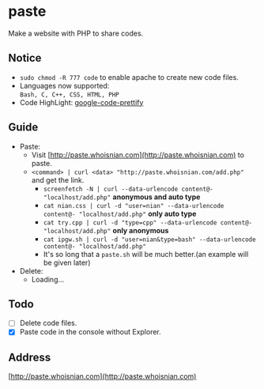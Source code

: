 # paste
Make a website with PHP to share codes.

## Notice
* `sudo chmod -R 777 code` to enable apache to create new code files.  
* Languages now supported:  
  `Bash, C, C++, CSS, HTML, PHP`  
* Code HighLight: [google-code-prettify](https://github.com/google/code-prettify)  

## Guide
* Paste:  
  * Visit [http://paste.whoisnian.com](http://paste.whoisnian.com) to paste.  
  * `<command> | curl <data> "http://paste.whoisnian.com/add.php"` and get the link.
    * `screenfetch -N | curl --data-urlencode content@- "localhost/add.php"` __anonymous and auto type__  
    * `cat nian.css | curl -d "user=nian" --data-urlencode content@- "localhost/add.php"` __only auto type__  
    * `cat try.cpp | curl -d "type=cpp" --data-urlencode content@- "localhost/add.php"` __only anonymous__  
    * `cat ipgw.sh | curl -d "user=nian&type=bash" --data-urlencode content@- "localhost/add.php"`  
    * It's so long that a `paste.sh` will be much better.(an example will be given later)  
* Delete:
  * Loading...

## Todo
- [ ] Delete code files.  
- [x] Paste code in the console without Explorer.  

## Address
[http://paste.whoisnian.com](http://paste.whoisnian.com)
